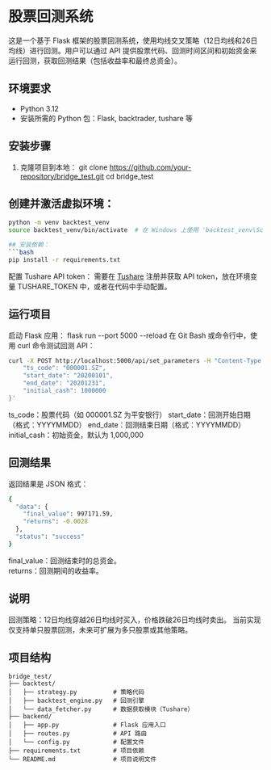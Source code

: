 # 股票回测系统

这是一个基于 Flask 框架的股票回测系统，使用均线交叉策略（12日均线和26日均线）进行回测。用户可以通过 API 提供股票代码、回测时间区间和初始资金来运行回测，获取回测结果（包括收益率和最终总资金）。

## 环境要求

- Python 3.12
- 安装所需的 Python 包：Flask, backtrader, tushare 等

## 安装步骤

1. 克隆项目到本地：
  git clone https://github.com/your-repository/bridge_test.git
   cd bridge_test

## 创建并激活虚拟环境：
  ```bash
  python -m venv backtest_venv
  source backtest_venv/bin/activate  # 在 Windows 上使用 'backtest_venv\Scripts\activate'

## 安装依赖：
  ```bash
  pip install -r requirements.txt
  ```
配置 Tushare API token：
需要在 [Tushare](https://tushare.pro) 注册并获取 API token，放在环境变量 TUSHARE_TOKEN 中，或者在代码中手动配置。

## 运行项目
启动 Flask 应用：
flask run --port 5000 --reload
在 Git Bash 或命令行中，使用 curl 命令测试回测 API：
  ```bash
  curl -X POST http://localhost:5000/api/set_parameters -H "Content-Type: application/json" -d '{ 
      "ts_code": "000001.SZ",
      "start_date": "20200101",
      "end_date": "20201231",
      "initial_cash": 1000000
  }'
  ```


ts_code：股票代码（如 000001.SZ 为平安银行）
start_date：回测开始日期（格式：YYYYMMDD）
end_date：回测结束日期（格式：YYYYMMDD）
initial_cash：初始资金，默认为 1,000,000

## 回测结果
返回结果是 JSON 格式：
  ```bash
  {
    "data": {
      "final_value": 997171.59,
      "returns": -0.0028
    },
    "status": "success"
  }
  ```

final_value：回测结束时的总资金。<br>
returns：回测期间的收益率。

## 说明
回测策略：12日均线穿越26日均线时买入，价格跌破26日均线时卖出。
当前实现仅支持单只股票回测，未来可扩展为多只股票或其他策略。

## 项目结构

```text
bridge_test/
├── backtest/
│   ├── strategy.py          # 策略代码
│   ├── backtest_engine.py   # 回测引擎
│   └── data_fetcher.py      # 数据获取模块（Tushare）
├── backend/
│   ├── app.py               # Flask 应用入口
│   ├── routes.py            # API 路由
│   └── config.py            # 配置文件
├── requirements.txt         # 项目依赖
└── README.md                # 项目说明文件
